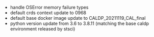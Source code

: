 - handle OSError memory failure types
- default crds context update to 0968
- default base docker image update to CALDP_20211119_CAL_final
- python version update from 3.6 to 3.8.11 (matching the base caldp environment released by stsci)